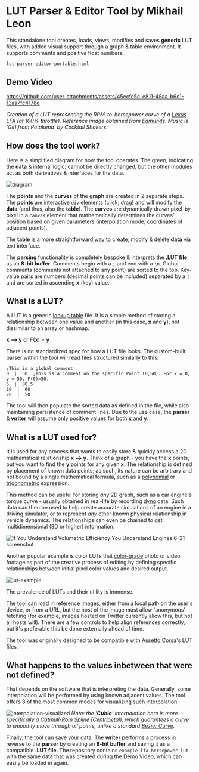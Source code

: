 # LUT Parser & Editor Tool by Mikhail Leon

This standalone tool creates, loads, views, modifies and saves **generic** LUT files, with added visual support through a graph & table environment. It supports comments and positive float numbers.

`lut-parser-editor-portable.html`

## Demo Video
https://github.com/user-attachments/assets/45ecfc5c-e811-48aa-b6c1-13aa7fc4178e

*Creation of a LUT representing the RPM-to-horsepower curve of a [Lexus LFA](https://en.wikipedia.org/wiki/Lexus_LFA) (at 100% throttle). Reference image obtained from [Edmunds](https://www.edmunds.com/car-reviews/track-tests/2012-lexus-lfa-dyno-tested.html). Music is 'Girl from Petaluma' by Cocktail Shakers.*

## How does the tool work?

Here is a simplified diagram for how the tool operates. The green, indicating the **data** & internal logic, cannot be directly changed, but the other modules act as both derivatives & interfaces for the data.

![diagram](https://github.com/user-attachments/assets/a04c8d16-b521-46f1-af82-366ff9683058)


The **points** and the **curves** of the **graph** are created in 2 separate steps. The **points** are interactive `div` elements (click, drag) and will modify the **data** (and thus, also the **table**). The **curves** are dynamically drawn pixel-by-pixel in a `canvas` element that mathematically determines the curves' position based on given parameters (interpolation mode, coordinates of adjacent points).

The **table** is a more straightforward way to create, modify & delete **data** via text interface.

The **parsing** functionality is completely bespoke & interprets the **.LUT file** as an **8-bit buffer**. Comments begin with a `;` and end with a `\n`. Global comments (comments not attached to any point) are sorted to the top. Key-value pairs are numbers (decimal points can be included) separated by a `|` and are sorted in ascending **x** (key) value.

## What is a LUT?

A LUT is a generic [lookup table](https://en.wikipedia.org/wiki/Lookup_table) file. It is a simple method of storing a relationship between one value and another (in this case, **x** and **y**), not dissimilar to an array or hashmap.

**x --> y** or F(**x**) = **y**

There is no standardized spec for how a LUT file looks. The custom-built parser within the tool will read files structured similarly to this:
```
;This is a global comment
0  |  50  ;This is a comment on the specific Point (0,50). For x = 0, y = 50. F(0)=50.
5  |  80.5
10  |  60
20  |  50
```
The tool will then populate the sorted data as defined in the file, while also maintaining persistence of comment lines.
Due to the use case, the **parser** & **writer** will assume only positive values for both **x** and **y**.

## What is a LUT used for?

It is used for any process that wants to easily store & quickly access a 2D mathematical relationship **x --> y**. Think of a graph - you have the **x** points, but you want to find the **y** points for any given **x**. The relationship is defined by placement of known data points; as such, its nature can be arbitrary and not bound by a single mathematical formula, such as a [polynomial](https://en.wikipedia.org/wiki/Polynomial) or [trigonometric](https://en.wikipedia.org/wiki/Trigonometric_functions) expression.

This method can be useful for storing *any* 2D graph, such as a car engine's torque curve - usually obtained in real-life by recording [dyno](https://en.wikipedia.org/wiki/Dynamometer) data. Such data can then be used to help create accurate simulations of an engine in a driving simulator, or to represent *any* other known physical relationship in vehicle dynamics. The relationships can even be chained to get multidimensional (3D or higher) information.

![If You Understand Volumetric Efficiency You Understand Engines 6-31 screenshot](https://github.com/user-attachments/assets/5926cd52-32cc-495a-bd9b-812e7d6adbf3)

Another popular example is color LUTs that [color-grade](https://en.wikipedia.org/wiki/Color_grading) photo or video footage as part of the creative process of editing by defining specific relationships between initial pixel color values and desired output.

![lut-example](https://github.com/user-attachments/assets/9f06ba11-9a68-4301-8a2a-313659b2fe80)

The prevalence of LUTs and their utility is immense.

The tool can load in reference images, either from a local path on the user's device, or from a URL, but the host of the image must allow 'anonymous' fetching (for example, images hosted on Twitter currently allow this, but not all hosts will). There are a few controls to help align references correctly, but it's preferable this be done externally ahead of time.

The tool was originally designed to be compatible with [Assetto Corsa](https://en.wikipedia.org/wiki/Assetto_Corsa)'s LUT files.

## What happens to the values inbetween that were not defined?

That depends on the software that is interpreting the data. Generally, some interpolation will be performed by using known adjacent values. The tool offers 3 of the most common modes for visualizing such interpolation:

![interpolation-visualized](https://github.com/user-attachments/assets/039ef647-9107-4a08-8d14-0ae29ee881d8)
*Note: the '**Cubic**' interpolation here is more specifically a [Catmull-Rom Spline (Centripetal)](https://en.wikipedia.org/wiki/Centripetal_Catmull%E2%80%93Rom_spline), which guarantees a curve to smoothly move through all points, unlike a standard [Bézier Curve](https://en.wikipedia.org/wiki/B%C3%A9zier_curve).*


Finally, the tool can save your data. The **writer** performs a process in reverse to the **parser** by creating an **8-bit buffer** and saving it as a compatible **.LUT file**. The repository contains `example-lfa-horsepower.lut` with the same data that was created during the Demo Video, which can easily be loaded in again.
